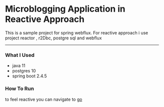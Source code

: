 # Microblogging Application in Reactive Approach

This is a sample project for spring webflux. For reactive approach i use project reactor , r2Dbc, postgre sql and webflux

---
### What I Used 
* java 11 
* postgres 10
* spring boot 2.4.5

### How To Run 
to feel reactive you can navigate to [go](https://microblog-reactive.herokuapp.com)
